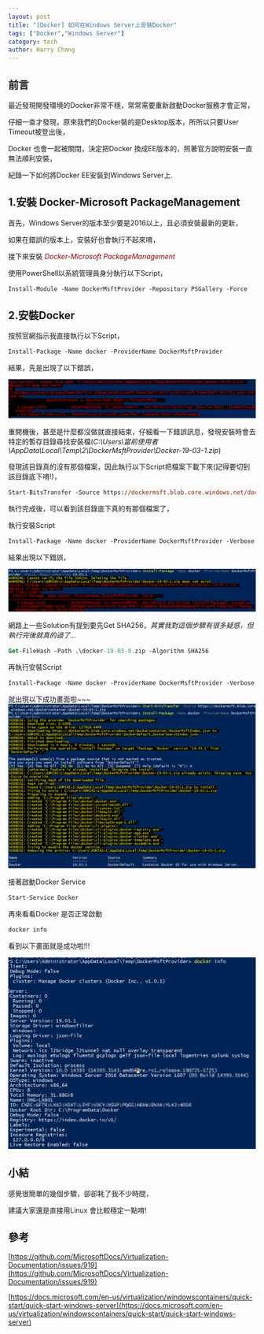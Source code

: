```yaml
---
layout: post
title: "[Docker] 如何在Windows Server上安裝Docker"
tags: ["Docker","Windows Server"]
category: tech
author: Harry Chang
---
```


## 前言

最近發現開發環境的Docker非常不穩，常常需要重新啟動Docker服務才會正常，

仔細一查才發現，原來我們的Docker裝的是Desktop版本，所所以只要User Timeout被登出後，

Docker 也會一起被關閉，決定把Docker 換成EE版本的，照著官方說明安裝一直無法順利安裝，

紀錄一下如何將Docker EE安裝到Windows Server上.

<!--more-->

## 1.安裝 Docker-Microsoft PackageManagement

首先，Windows Server的版本至少要是2016以上，且必須安裝最新的更新，

如果在錯誤的版本上，安裝好也會執行不起來唷，

接下來安裝 <span style='color:darkred'>*Docker-Microsoft PackageManagement*</span>

使用PowerShell以系統管理員身分執行以下Script，

~~~ ps
Install-Module -Name DockerMsftProvider -Repository PSGallery -Force
~~~

## 2.安裝Docker

按照官網指示我直接執行以下Script，

~~~ ps
Install-Package -Name docker -ProviderName DockerMsftProvider
~~~

結果，先是出現了以下錯誤，

![docker-install-error-message-1](https://raw.githubusercontent.com/changyuhao625/changyuhao625.github.io/master/images/blog/2019/08/docker-install-error-message-1.png "docker-install-error-message-1")

重開機後，甚至是什麼都沒做就直接結束，仔細看一下錯誤訊息，發現安裝時會去特定的暫存目錄尋找安裝檔(<span>*C:\Users\當前使用者\AppData\Local\Temp\2\DockerMsftProvider\Docker-19-03-1.zip*</span>)

發現該目錄真的沒有那個檔案，因此執行以下Script把檔案下載下來(記得要切到該目錄底下唷!)，

~~~ ps
Start-BitsTransfer -Source https://dockermsft.blob.core.windows.net/dockercontainer/docker-19-03-1.zip -Destination docker-19-03-1.zip
~~~

執行完成後，可以看到該目錄底下真的有那個檔案了，

執行安裝Script

~~~ps
Install-Package -Name docker -ProviderName DockerMsftProvider -Verbose
~~~

結果出現以下錯誤，

![docker-install-error-message-2](https://raw.githubusercontent.com/changyuhao625/changyuhao625.github.io/master/images/blog/2019/08/docker-install-error-message-2.png "docker-install-error-message-2")

網路上一些Solution有提到要先Get SHA256，*其實我對這個步驟有很多疑惑，但執行完後就真的過了...*

~~~ps
Get-FileHash -Path .\docker-19-03-0.zip -Algorithm SHA256
~~~

再執行安裝Script

~~~ps
Install-Package -Name docker -ProviderName DockerMsftProvider -Verbose
~~~
就出現以下成功畫面啦~~~
![docker-install-success-message-1](https://raw.githubusercontent.com/changyuhao625/changyuhao625.github.io/master/images/blog/2019/08/docker-install-success-message-1.png "docker-install-success-message-1")

接著啟動Docker Service

~~~ ps
Start-Service Docker
~~~

再來看看Docker 是否正常啟動

~~~ps
docker info
~~~

看到以下畫面就是成功啦!!!

![docker-install-success-message-2](https://raw.githubusercontent.com/changyuhao625/changyuhao625.github.io/master/images/blog/2019/08/docker-install-success-message-2.png "docker-install-success-message-2")


## 小結

感覺很簡單的幾個步驟，卻卻耗了我不少時間，

建議大家還是直接用Linux 會比較穩定一點唷!

## 參考

[https://github.com/MicrosoftDocs/Virtualization-Documentation/issues/919](https://github.com/MicrosoftDocs/Virtualization-Documentation/issues/919)

[https://docs.microsoft.com/en-us/virtualization/windowscontainers/quick-start/quick-start-windows-server](https://docs.microsoft.com/en-us/virtualization/windowscontainers/quick-start/quick-start-windows-server)